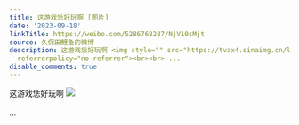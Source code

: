 ```yaml
---
title: 这游戏恁好玩啊 [图片]
date: '2023-09-18'
linkTitle: https://weibo.com/5286768287/NjV10sMjt
source: 久保田鲤鱼的微博
description: 这游戏恁好玩啊 <img style="" src="https://tvax4.sinaimg.cn/large/005LMJWfgy1hi16nixfr0j30zk0j3jua.jpg"
  referrerpolicy="no-referrer"><br><br> ...
disable_comments: true
---
```

这游戏恁好玩啊 <img style="" src="https://tvax4.sinaimg.cn/large/005LMJWfgy1hi16nixfr0j30zk0j3jua.jpg" referrerpolicy="no-referrer"><br><br> ...